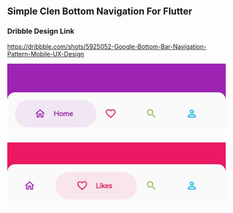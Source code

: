 ## Simple Clen Bottom Navigation For Flutter

### Dribble Design Link 
https://dribbble.com/shots/5925052-Google-Bottom-Bar-Navigation-Pattern-Mobile-UX-Design

![DEMO2](./Screenshots/Demo2.png) 

![DEMO1](./Screenshots/Demo1.png)



